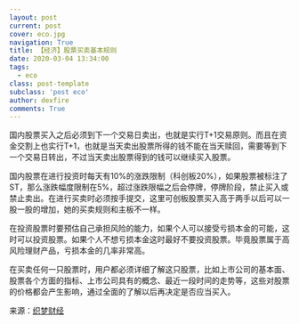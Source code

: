 ```yaml
---
layout: post
current: post
cover: eco.jpg
navigation: True
title: 【经济】股票买卖基本规则
date: 2020-03-04 13:34:00
tags:
  - eco
class: post-template
subclass: 'post eco'
author: dexfire
comments: True
---
```


国内股票买入之后必须到下一个交易日卖出，也就是实行T+1交易原则。而且在资金交割上也实行T+1，也就是当天卖出股票所得的钱不能在当天赎回，需要等到下一个交易日转出，不过当天卖出股票得到的钱可以继续买入股票。

国内股票在进行投资时每天有10%的涨跌限制（科创板20%），如果股票被标注了ST，那么涨跌幅度限制在5%，超过涨跌限幅之后会停牌，停牌阶段，禁止买入或禁止卖出。在进行买卖时必须按手提交，这里可创板股票买入高于两手以后可以一股一股的增加，她的买卖规则和主板不一样。

在投资股票时要预估自己承担风险的能力，如果个人可以接受亏损本金的可能，这时可以投资股票。如果个人不想亏损本金这时最好不要投资股票。毕竟股票属于高风险理财产品，亏损本金的几率非常高。

在买卖任何一只股票时，用户都必须详细了解这只股票，比如上市公司的基本面、股票各个方面的指标、上市公司具有的概念、最近一段时间的走势等，这些对股票的价格都会产生影响，通过全面的了解以后再决定是否应当买入。

来源：[织梦财经](http://www.zhimeng.com.cn/question/13485.html)